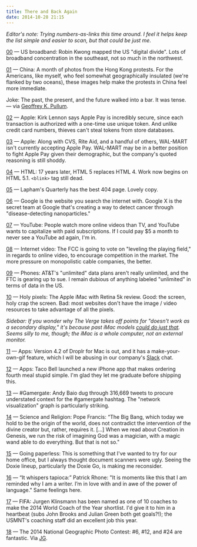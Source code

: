 ```yaml
---
title: There and Back Again
date: 2014-10-28 21:15
---
```

_Editor's note: Trying numbers-as-links this time around. I feel it helps keep the list simple and easier to scan, but that could be just me._

[00](https://twitter.com/robinkwong/status/527128999584333824
) &mdash; US broadband: Robin Kwong mapped the US "digital divide". Lots of broadband concentration in the southeast, not so much in the northwest. 

[01](http://blogs.wsj.com/chinarealtime/2014/10/28/30-days-later-a-month-of-hong-kong-pro-democracy-protests-in-photos/) &mdash; China: A month of photos from the Hong Kong protests. For the Americans, like myself, who feel somewhat geographically insulated (we're flanked by two oceans), these images help make the protests in China feel more immediate. 

Joke: The past, the present, and the future walked into a bar. It was tense. &mdash; via [Geoffrey K. Pullum](http://languagelog.ldc.upenn.edu/nll/?p=15495).

[02](http://www.kirklennon.com/a/applepay.html) &mdash; Apple: Kirk Lennon says Apple Pay is incredibly secure, since each transaction is authorized with a one-time use unique token. And unlike credit card numbers, thieves can't steal tokens from store databases. 

[03](http://www.businessinsider.com/wal-mart-heres-why-we-dont-support-apple-pay-2014-10) &mdash; Apple: Along with CVS, Rite Aid, and a handful of others, WAL-MART isn't currently accepting Apple Pay.  WAL-MART may be in a better position to fight Apple Pay given their demographic, but the company's quoted reasoning is still shoddy. 

[04](http://techcrunch.com/2014/10/28/w3c-declares-html5-standard-done/) &mdash; HTML: 17 years later, HTML 5 replaces HTML 4. Work now begins on HTML 5.1. `<blink>` tag still dead. 

[05](http://www.laphamsquarterly.org/404) &mdash; Lapham's Quarterly has the best 404 page. Lovely copy.  

[06](http://www.bbc.com/news/technology-29802581) &mdash; Google is the website you search the internet with. Google X is the secret team at Google that's creating a way to detect cancer through "disease-detecting nanoparticles."

[07](http://bits.blogs.nytimes.com/2014/10/28/youtube-weighing-new-subscription-service/) &mdash; YouTube: People watch more online videos than TV, and YouTube wants to capitalize with paid subscriptions. If I could pay $5 a month to never see a YouTube ad again, I'm in. 

[08](http://www.reuters.com/article/2014/10/28/us-usa-fcc-video-idUSKBN0IH29T20141028) &mdash; Internet video: The FCC is going to vote on "leveling the playing field," in regards to online video, to encourage competition in the market. The more pressure on monopolistic cable companies, the better. 

[09](http://www.theverge.com/2014/10/28/7084497/ftc-sues-att-over-unlimited-data-throttling) &mdash; Phones: AT&T's "unlimited" data plans aren't really unlimited, and the FTC is gearing up to sue. I remain dubious of anything labeled "unlimited" in terms of data in the US. 

[10](http://www.theverge.com/2014/10/27/7068363/apple-imac-with-retina-5k-display-review) &mdash; Holy pixels: The Apple iMac with Retina 5k review. Good: the screen, holy crap the screen. Bad: most websites don't have the image / video resources to take advantage of all the pixels. 

_Sidebar: If you wonder why The Verge takes off points for "doesn't work as a secondary display," it's because past iMac models [could do just that](http://support.apple.com/kb/HT3924?viewlocale=en_US&locale=en_US). Seems silly to me, though; the iMac is a whole computer, not an external monitor._

[11](http://droplr.com/droplr-for-mac-4-2-for-yosemite/) &mdash; Apps: Version 4.2 of Droplr for Mac is out, and it has a make-your-own-gif feature, which I will be abusing in our company's [Slack](http://slack.com) chat. 

[12](http://www.cultofmac.com/301221/taco-bells-new-iphone-app-future-fast-food/) &mdash; Apps: Taco Bell launched a new iPhone app that makes ordering fourth meal stupid simple. I'm glad they let me graduate before shipping this. 

[13](https://medium.com/message/72-hours-of-gamergate-e00513f7cf5d) &mdash; #Gamergate: Andy Baio dug through 316,669 tweets to procure understated context for the #gamergate hashtag. The "network visualization" graph is particularly striking. 

[14](http://www.npr.org/blogs/thetwo-way/2014/10/28/359564982/pope-says-god-not-a-magician-with-a-magic-wand) &mdash; Science and Religion: Pope Francis: “The Big Bang, which today we hold to be the origin of the world, does not contradict the intervention of the divine creator but, rather, requires it. [...] When we read about Creation in Genesis, we run the risk of imagining God was a magician, with a magic wand able to do everything. But that is not so."

[15](http://toolsandtoys.net/guides/the-tools-and-toys-paperless-guide/) &mdash; Going paperless: This is something that I've wanted to try for our home office, but I always thought document scanners were ugly. Seeing the Doxie lineup, particularly the Doxie Go, is making me reconsider.

[16](http://patrickrhone.com/2014/10/28/the-right-words/) &mdash; “It whispers tapioca:” Patrick Rhone: "It is moments like this that I am reminded why I am a writer. I’m in love with and in awe of the power of language." Same feelings here. 

[17](http://www.soccerbyives.net/2014/10/announces-shortlist-klinsmann.html) &mdash; FIFA: Jurgen Klinsmann has been named as one of 10 coaches to make the 2014 World Coach of the Year shortlist. I'd give it to him in a heartbeat (subs John Brooks and Julian Green both get goals?!); the USMNT's coaching staff did an excellent job this year. 

[18](http://www.theatlantic.com/infocus/2014/10/2014-national-geographic-photo-contest-part-ii/100840/) &mdash; The 2014 National Geographic Photo Contest: #6, #12, and #24 are fantastic. Via [JG](http://www.thenewsprint.co/2014/10/28/the-2014-national-geographic-photo-contest/).




